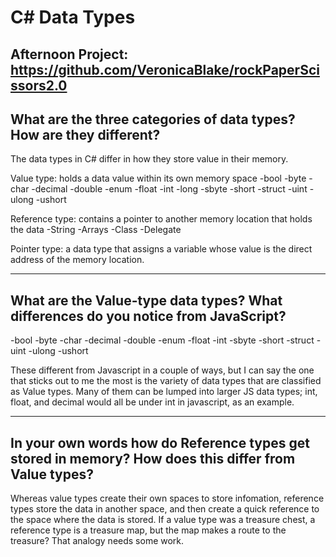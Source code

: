 # C# Data Types


Afternoon Project: https://github.com/VeronicaBlake/rockPaperScissors2.0
---

## What are the three categories of data types? How are they different?

The data types in C# differ in how they store value in their memory. 

Value type: holds a data value within its own memory space
    -bool -byte -char -decimal -double -enum -float -int -long
    -sbyte -short -struct -uint -ulong -ushort

Reference type: contains a pointer to another memory location that holds the data
    -String -Arrays -Class -Delegate

Pointer type: a data type that assigns a variable whose value is the direct address of the memory location.

---

## What are the Value-type data types? What differences do you notice from JavaScript?
 
  -bool -byte -char -decimal -double -enum -float -int -sbyte -short -struct -uint -ulong -ushort

These different from Javascript in a couple of ways, but I can say the one that sticks out to me the most is the variety of data types that are classified as Value types. Many of them can be lumped into larger JS data types; int, float, and decimal would all be under int in javascript, as an example. 


--- 

## In your own words how do Reference types get stored in memory? How does this differ from Value types?

Whereas value types create their own spaces to store infomation, reference types store the data in another space, and then create a quick reference to the space where the data is stored. If a value type was a treasure chest, a reference type is a treasure map, but the map makes a route to the treasure? That analogy needs some work. 
